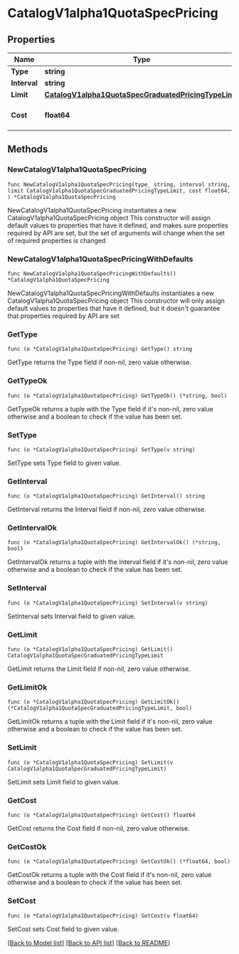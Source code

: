 # CatalogV1alpha1QuotaSpecPricing

## Properties

Name | Type | Description | Notes
------------ | ------------- | ------------- | -------------
**Type** | **string** |  | 
**Interval** | **string** |  | 
**Limit** | [**CatalogV1alpha1QuotaSpecGraduatedPricingTypeLimit**](CatalogV1alpha1QuotaSpecGraduatedPricingTypeLimit.md) |  | 
**Cost** | **float64** | The cost per unit of usage. | 

## Methods

### NewCatalogV1alpha1QuotaSpecPricing

`func NewCatalogV1alpha1QuotaSpecPricing(type_ string, interval string, limit CatalogV1alpha1QuotaSpecGraduatedPricingTypeLimit, cost float64, ) *CatalogV1alpha1QuotaSpecPricing`

NewCatalogV1alpha1QuotaSpecPricing instantiates a new CatalogV1alpha1QuotaSpecPricing object
This constructor will assign default values to properties that have it defined,
and makes sure properties required by API are set, but the set of arguments
will change when the set of required properties is changed

### NewCatalogV1alpha1QuotaSpecPricingWithDefaults

`func NewCatalogV1alpha1QuotaSpecPricingWithDefaults() *CatalogV1alpha1QuotaSpecPricing`

NewCatalogV1alpha1QuotaSpecPricingWithDefaults instantiates a new CatalogV1alpha1QuotaSpecPricing object
This constructor will only assign default values to properties that have it defined,
but it doesn't guarantee that properties required by API are set

### GetType

`func (o *CatalogV1alpha1QuotaSpecPricing) GetType() string`

GetType returns the Type field if non-nil, zero value otherwise.

### GetTypeOk

`func (o *CatalogV1alpha1QuotaSpecPricing) GetTypeOk() (*string, bool)`

GetTypeOk returns a tuple with the Type field if it's non-nil, zero value otherwise
and a boolean to check if the value has been set.

### SetType

`func (o *CatalogV1alpha1QuotaSpecPricing) SetType(v string)`

SetType sets Type field to given value.


### GetInterval

`func (o *CatalogV1alpha1QuotaSpecPricing) GetInterval() string`

GetInterval returns the Interval field if non-nil, zero value otherwise.

### GetIntervalOk

`func (o *CatalogV1alpha1QuotaSpecPricing) GetIntervalOk() (*string, bool)`

GetIntervalOk returns a tuple with the Interval field if it's non-nil, zero value otherwise
and a boolean to check if the value has been set.

### SetInterval

`func (o *CatalogV1alpha1QuotaSpecPricing) SetInterval(v string)`

SetInterval sets Interval field to given value.


### GetLimit

`func (o *CatalogV1alpha1QuotaSpecPricing) GetLimit() CatalogV1alpha1QuotaSpecGraduatedPricingTypeLimit`

GetLimit returns the Limit field if non-nil, zero value otherwise.

### GetLimitOk

`func (o *CatalogV1alpha1QuotaSpecPricing) GetLimitOk() (*CatalogV1alpha1QuotaSpecGraduatedPricingTypeLimit, bool)`

GetLimitOk returns a tuple with the Limit field if it's non-nil, zero value otherwise
and a boolean to check if the value has been set.

### SetLimit

`func (o *CatalogV1alpha1QuotaSpecPricing) SetLimit(v CatalogV1alpha1QuotaSpecGraduatedPricingTypeLimit)`

SetLimit sets Limit field to given value.


### GetCost

`func (o *CatalogV1alpha1QuotaSpecPricing) GetCost() float64`

GetCost returns the Cost field if non-nil, zero value otherwise.

### GetCostOk

`func (o *CatalogV1alpha1QuotaSpecPricing) GetCostOk() (*float64, bool)`

GetCostOk returns a tuple with the Cost field if it's non-nil, zero value otherwise
and a boolean to check if the value has been set.

### SetCost

`func (o *CatalogV1alpha1QuotaSpecPricing) SetCost(v float64)`

SetCost sets Cost field to given value.



[[Back to Model list]](../README.md#documentation-for-models) [[Back to API list]](../README.md#documentation-for-api-endpoints) [[Back to README]](../README.md)


